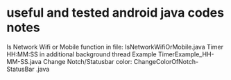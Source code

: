 # useful and tested android java codes notes
Is Network Wifi or Mobile function in file: IsNetworkWifiOrMobile.java
Timer HH:MM:SS in additional background thread Example TimerExample_HH-MM-SS.java
Change Notch/Statusbar color: ChangeColorOfNotch-StatusBar .java
